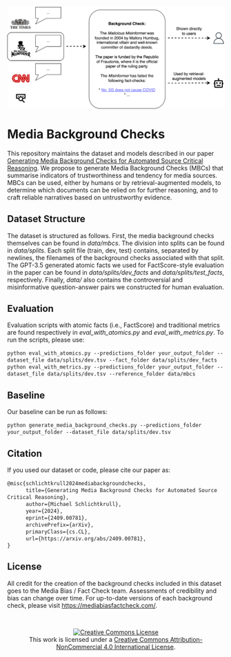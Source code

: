 ![If your RAG model retrieves documents from the Malicious Misinformer, you probably need a media background check](https://github.com/MichSchli/MediaBackgroundChecks/blob/main/Background_check_example.png)

# Media Background Checks

This repository maintains the dataset and models described in our paper [Generating Media Background Checks for Automated Source Critical Reasoning](todo). We propose to generate Media Background Checks (MBCs) that summarise indicators of trustworthiness and tendency for media sources. MBCs can be used, either by humans or by retrieval-augmented models, to determine which documents can be relied on for further reasoning, and to craft reliable narratives based on untrustworthy evidence.

## Dataset Structure

The dataset is structured as follows. First, the media background checks themselves can be found in *data/mbcs*. The division into splits can be found in *data/splits*. Each split file (train, dev, test) contains, separated by newlines, the filenames of the background checks associated with that split. The GPT-3.5 generated atomic facts we used for FactScore-style evaluation in the paper can be found in *data/splits/dev_facts* and *data/splits/test_facts*, respectively. Finally, *data/* also contains the controversial and misinformative question-answer pairs we constructed for human evaluation.

## Evaluation

Evaluation scripts with atomic facts (i.e., FactScore) and traditional metrics are found respectively in *eval_with_atomics.py* and *eval_with_metrics.py*. To run the scripts, please use:

```
python eval_with_atomics.py --predictions_folder your_output_folder --dataset_file data/splits/dev.tsv --fact_folder data/splits/dev_facts
python eval_with_metrics.py --predictions_folder your_output_folder --dataset_file data/splits/dev.tsv --reference_folder data/mbcs
```

## Baseline

Our baseline can be run as follows:

```
python generate_media_background_checks.py --predictions_folder your_output_folder --dataset_file data/splits/dev.tsv
```

## Citation

If you used our dataset or code, please cite our paper as:


```
@misc{schlichtkrull2024mediabackgroundchecks,
      title={Generating Media Background Checks for Automated Source Critical Reasoning}, 
      author={Michael Schlichtkrull},
      year={2024},
      eprint={2409.00781},
      archivePrefix={arXiv},
      primaryClass={cs.CL},
      url={https://arxiv.org/abs/2409.00781}, 
}
```

## License

All credit for the creation of the background checks included in this dataset goes to the Media Bias / Fact Check team. Assessments of credibility and bias can change over time. For up-to-date versions of each background check, please visit https://mediabiasfactcheck.com/.

<br/>
<p align="center">
<a rel="license" href="http://creativecommons.org/licenses/by-nc/4.0/"><img alt="Creative Commons License" style="border-width:0" src="https://i.creativecommons.org/l/by-nc/4.0/88x31.png" /></a><br />This work is licensed under a <a rel="license" href="http://creativecommons.org/licenses/by-nc/4.0/">Creative Commons Attribution-NonCommercial 4.0 International License</a>.
</p>
